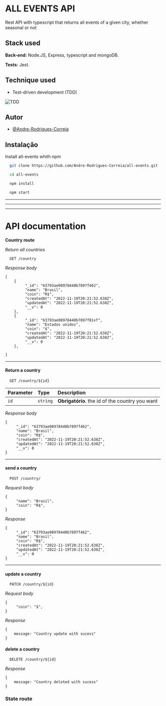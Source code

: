 # ALL EVENTS API

Rest API with typescript that returns all events of a given city, whether seasonal or not


## Stack used

**Back-end:** Node.JS, Express, typescript and mongoDB.

**Tests:** Jest.

## Technique used

* Test-driven development (TDD)

![TDD](https://miro.medium.com/max/475/0*DiQd7JoB2X5C_Bng.png)






## Autor

- [@Andre-Rodrigues-Correia](https://github.com/Andre-Rodrigues-Correia)
## Instalação

Install all-events whith npm

```bash
  git clone https://github.com/Andre-Rodrigues-Correia/all-events.git
```
```bash
  cd all-events
```

```bash
  npm install
```

```bash
  npm start
```

***
***
***
# API documentation


**Country route**

*Return all countries*

```http
  GET /country
```
*Response body*
    
    [
        {
             "_id": "63793ae08978440b7897f462",
             "name": "Brasil",
             "coin": "R$",
             "createdAt": "2022-11-19T20:21:52.638Z",
             "updatedAt": "2022-11-19T20:21:52.638Z",
             "__v": 0
        },
        {
             "_id": "63793ae08978440b7897f81vf",
             "name": "Estados unidos",
             "coin": "$",
             "createdAt": "2022-11-19T20:21:52.638Z",
             "updatedAt": "2022-11-19T20:21:52.638Z",
             "__v": 0
        },

    ]
---
#### Return a country

```http
  GET /country/${id}
```

| Parameter   | Type       | Description                                   |
| :---------- | :--------- | :------------------------------------------ |
| `id`      | `string` | **Obrigatório**. the id of the country you want |

*Response body*

    {
         "_id": "63793ae08978440b7897f462",
         "name": "Brasil",
         "coin": "R$",
         "createdAt": "2022-11-19T20:21:52.638Z",
         "updatedAt": "2022-11-19T20:21:52.638Z",
         "__v": 0
    }

---

#### send a country

```http
  POST /country/
```

*Request body*

    {
         "name": "Brasil",
         "coin": "R$",
    }

*Response*

    {
         "_id": "63793ae08978440b7897f462",
         "name": "Brasil",
         "coin": "R$",
         "createdAt": "2022-11-19T20:21:52.638Z",
         "updatedAt": "2022-11-19T20:21:52.638Z",
         "__v": 0
    }

---
#### update a country

```http
  PATCH /country/${id}
```

*Request body*

    {
         "coin": "$",
    }

*Response*

    {
        message: "Country update with sucess"
    }


#### delete a country

```http
  DELETE /country/${id}
```
*Response*

    {
        message: "Country deleted with sucess"
    }


### **State route**

